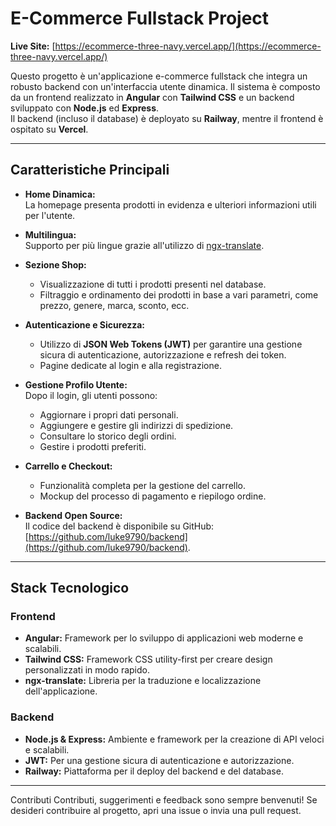 # E-Commerce Fullstack Project

**Live Site:** [https://ecommerce-three-navy.vercel.app/](https://ecommerce-three-navy.vercel.app/)

Questo progetto è un'applicazione e-commerce fullstack che integra un robusto backend con un'interfaccia utente dinamica. Il sistema è composto da un frontend realizzato in **Angular** con **Tailwind CSS** e un backend sviluppato con **Node.js** ed **Express**.  
Il backend (incluso il database) è deployato su **Railway**, mentre il frontend è ospitato su **Vercel**.

---

## Caratteristiche Principali

- **Home Dinamica:**  
  La homepage presenta prodotti in evidenza e ulteriori informazioni utili per l'utente.

- **Multilingua:**  
  Supporto per più lingue grazie all'utilizzo di [ngx-translate](https://github.com/ngx-translate/core).

- **Sezione Shop:**  
  - Visualizzazione di tutti i prodotti presenti nel database.
  - Filtraggio e ordinamento dei prodotti in base a vari parametri, come prezzo, genere, marca, sconto, ecc.

- **Autenticazione e Sicurezza:**  
  - Utilizzo di **JSON Web Tokens (JWT)** per garantire una gestione sicura di autenticazione, autorizzazione e refresh dei token.
  - Pagine dedicate al login e alla registrazione.

- **Gestione Profilo Utente:**  
  Dopo il login, gli utenti possono:
  - Aggiornare i propri dati personali.
  - Aggiungere e gestire gli indirizzi di spedizione.
  - Consultare lo storico degli ordini.
  - Gestire i prodotti preferiti.

- **Carrello e Checkout:**  
  - Funzionalità completa per la gestione del carrello.
  - Mockup del processo di pagamento e riepilogo ordine.

- **Backend Open Source:**  
  Il codice del backend è disponibile su GitHub: [https://github.com/luke9790/backend](https://github.com/luke9790/backend).

---

## Stack Tecnologico

### Frontend

- **Angular:** Framework per lo sviluppo di applicazioni web moderne e scalabili.
- **Tailwind CSS:** Framework CSS utility-first per creare design personalizzati in modo rapido.
- **ngx-translate:** Libreria per la traduzione e localizzazione dell'applicazione.

### Backend

- **Node.js & Express:** Ambiente e framework per la creazione di API veloci e scalabili.
- **JWT:** Per una gestione sicura di autenticazione e autorizzazione.
- **Railway:** Piattaforma per il deploy del backend e del database.

---

Contributi
Contributi, suggerimenti e feedback sono sempre benvenuti!
Se desideri contribuire al progetto, apri una issue o invia una pull request.
